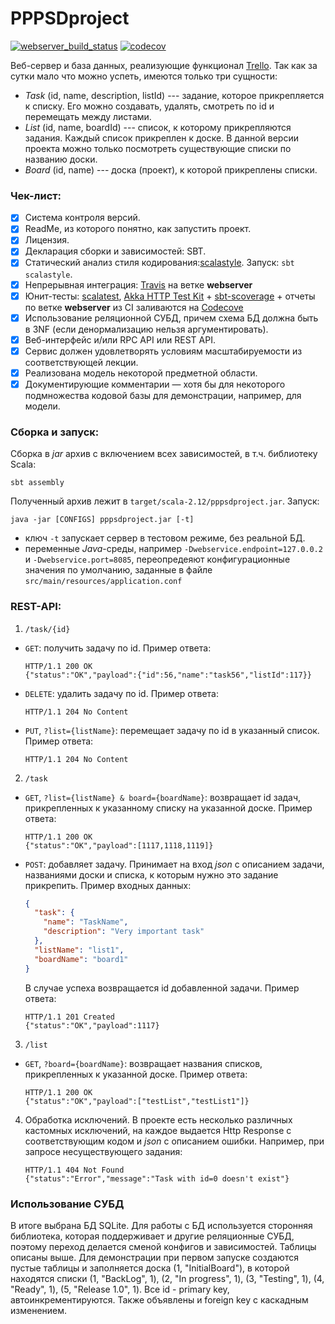 # PPPSDproject
[![webserver_build_status](https://travis-ci.org/vagroz/PPPSDproject.svg?branch=result)](https://travis-ci.org/vagroz/PPPSDproject)
[![codecov](https://codecov.io/gh/vagroz/PPPSDproject/branch/result/graph/badge.svg)](https://codecov.io/gh/vagroz/PPPSDproject)



Веб-сервер и база данных, реализующие функционал [Trello](http://trello.com). Так как за сутки мало что можно успеть, имеются только три сущности:
* *Task* (id, name, description, listId) --- задание, которое прикрепляется к списку. Его можно создавать, удалять, смотреть по id и перемещать между листами.
* *List* (id, name, boardId) --- список, к которому прикрепляются задания. Каждый список прикреплен к доске. В данной  версии проекта можно только посмотреть существующие списки по названию доски.
* *Board* (id, name) --- доска (проект), к которой прикреплены списки.

### Чек-лист:
* [x] Система контроля версий.
* [x] ReadMe, из которого понятно, как запустить проект.
* [x] Лицензия.
* [x] Декларация сборки и зависимостей: SBT.
* [x] Статический анализ стиля кодирования:[scalastyle](http://www.scalastyle.org/sbt.html). Запуск: `sbt scalastyle`.
* [x] Непрерывная интеграция: [Travis](https://travis-ci.org/vagroz/PPPSDproject) на ветке **webserver**
* [x] Юнит-тесты: [scalatest](http://www.scalatest.org/), [Akka HTTP Test Kit](https://doc.akka.io/docs/akka-http/10.0.11/scala/http/routing-dsl/testkit.html) + [sbt-scoverage](https://github.com/scoverage/sbt-scoverage) + отчеты 
по ветке **webserver** из CI заливаются на [Codecove](https://codecov.io/gh/vagroz/PPPSDproject/branch/webservice)
* [x] Использование реляционной СУБД, причем схема БД должна быть в 3NF (если денормализацию нельзя аргументировать).
* [x] Веб-интерфейс и/или RPC API или REST API.
* [x] Сервис должен удовлетворять условиям масштабируемости из соответствующей лекции.
* [x] Реализована модель некоторой предметной области.
* [x] Документирующие комментарии — хотя бы для некоторого подмножества кодовой базы для демонстрации, например, для модели.

### Сборка и запуск:
Сборка в *jar* архив с включением всех зависимостей, в т.ч. библиотеку Scala:
```sbtshell
sbt assembly
```
Полученный архив лежит в `target/scala-2.12/pppsdproject.jar`. Запуск:
```
java -jar [CONFIGS] pppsdproject.jar [-t]
```
* ключ `-t` запускает сервер в тестовом режиме, без реальной БД.
* переменные *Java*-среды, например `-Dwebservice.endpoint=127.0.0.2` и `-Dwebservice.port=8085`, переопредеяют конфигурационные значения по умолчанию, заданные в файле `src/main/resources/application.conf`

### REST-API:
1. `/task/{id}`
* `GET`: получить задачу по id. Пример ответа:
    ```
    HTTP/1.1 200 OK
    {"status":"OK","payload":{"id":56,"name":"task56","listId":117}}
    ```
* `DELETE`: удалить задачу по id. Пример ответа:
    ```
    HTTP/1.1 204 No Content
    ```

* `PUT`, `?list={listName}`: перемещает задачу по id в указанный список.
Пример ответа:
    ```
    HTTP/1.1 204 No Content
    ```

2. `/task`
* `GET`, `?list={listName} & board={boardName}`: возвращает id задач, прикрепленных к указанному списку на указанной доске. Пример ответа:
    ```
    HTTP/1.1 200 OK
    {"status":"OK","payload":[1117,1118,1119]}
    ```
* `POST`: добавляет задачу. Принимает на вход *json* с описанием задачи, названиями доски и списка, к которым нужно это задание прикрепить. Пример входных данных:
    ```json
    {
      "task": {
        "name": "TaskName",
        "description": "Very important task"
      },
      "listName": "list1",
      "boardName": "board1"
    }
    ```
    В случае успеха возвращается id добавленной задачи. Пример ответа:
    ```
    HTTP/1.1 201 Created
    {"status":"OK","payload":1117}
    ```
3. `/list`
* `GET`, `?board={boardName}`: возвращает названия списков, прикрепленных к указанной доске. Пример ответа:
    ```
    HTTP/1.1 200 OK
    {"status":"OK","payload":["testList","testList1"]}
    ```
4. Обработка исключений. В проекте есть несколько различных кастомных исключений, на каждое выдается Http Response с соответствующим кодом и *json* с описанием ошибки. Например, при запросе несуществующего задания:
    ```
    HTTP/1.1 404 Not Found
    {"status":"Error","message":"Task with id=0 doesn't exist"}
    ```

### Использование СУБД
В итоге выбрана БД SQLite. Для работы с БД используется сторонняя библиотека, которая поддерживает и другие реляционные СУБД, поэтому переход делается сменой конфигов и зависимостей.
Таблицы описаны выше. Для демонстрации при первом запуске создаются пустые таблицы и заполняется доска (1, "InitialBoard"), в которой находятся списки (1, "BackLog", 1), (2, "In progress", 1), (3, "Testing", 1), (4, "Ready", 1), (5, "Release 1.0", 1).
Все id - primary key, автоинкрементируются. Также объявлены и foreign key с каскадным изменением.
